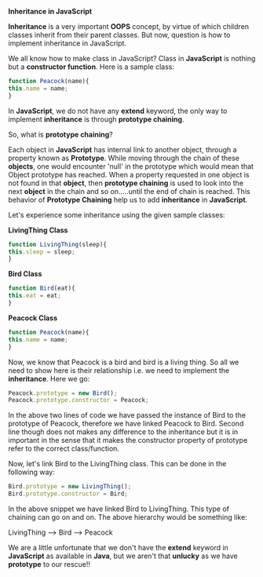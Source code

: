 **Inheritance in JavaScript**

**Inheritance** is a very important **OOPS** concept, by virtue of which children classes inherit from their parent classes. But now, question is how to implement inheritance in JavaScript.

We all know how to make class in JavaScript? Class in **JavaScript** is nothing but a **constructor function**. Here is a sample class:

```JavaScript
function Peacock(name){
this.name = name;
}
```
In **JavaScript**, we do not have any **extend** keyword, the only way to implement **inheritance** is through **prototype chaining**.

So, what is **prototype chaining**?

Each object in **JavaScript** has internal link to another object, through a property known as **Prototype**. While moving through the chain of these **objects**, one would encounter 'null' in the prototype which would mean that Object prototype has reached.
When a property requested in one object is not found in that **object**, then **prototype chaining** is used to look into the next **object** in the chain and so on.....until the end of chain is reached. This behavior of **Prototype Chaining** help us to add **inheritance** in **JavaScript**.

Let's experience some inheritance using the given sample classes:

**LivingThing Class**

```JavaScript
function LivingThing(sleep){
this.sleep = sleep;
}
```
**Bird Class**

```JavaScript
function Bird(eat){
this.eat = eat;
}
```
**Peacock Class**
```JavaScript
function Peacock(name){
this.name = name;
}
```
Now, we know that Peacock is a bird and bird is a living thing. So all we need to show here is their relationship i.e. we need to implement the **inheritance**. Here we go:

```JavaScript
Peacock.prototype = new Bird();
Peacock.prototype.constructor = Peacock;
```
In the above two lines of code we have passed the instance of Bird to the prototype of Peacock, therefore we have linked Peacock to Bird. Second line though does not makes any difference to the inheritance but it is in important in the sense that it makes the constructor property of prototype refer to the correct class/function.

Now, let's link Bird to the LivingThing class. This can be done in the following way:

```JavaScript
Bird.prototype = new LivingThing();
Bird.prototype.constructor = Bird;
```

In the above snippet we have linked Bird to LivingThing. This type of chaining can go on and on. The above hierarchy would be something like:

LivingThing --> Bird --> Peacock

We are a little unfortunate that we don't have the **extend** keyword in **JavaScript** as available in **Java**, but we aren't that **unlucky** as we have **prototype** to our rescue!!